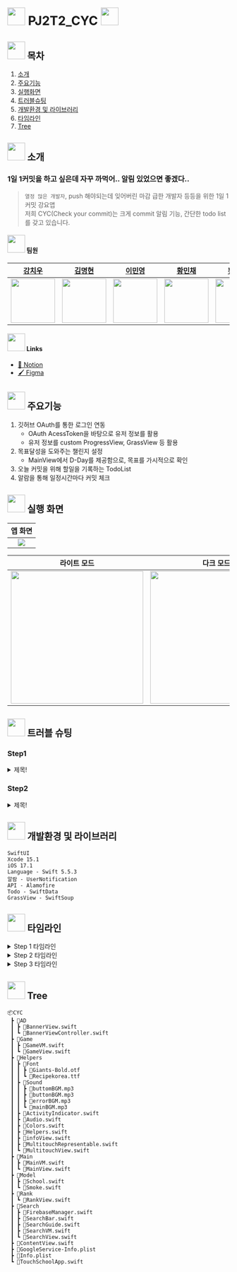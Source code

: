 # <img src="https://github.com/APP-iOS3rd/PJ2T2_CYC/assets/120264964/df66d998-8c93-4021-8a4b-939b88563ab3" width="40"> PJ2T2_CYC <img src="https://github.com/APP-iOS3rd/PJ2T2_CYC/assets/120264964/df66d998-8c93-4021-8a4b-939b88563ab3" width="40">

## <img src="https://github.com/APP-iOS3rd/PJ2T2_CYC/assets/120264964/df66d998-8c93-4021-8a4b-939b88563ab3" width="40"> 목차

1. [소개](#-소개)
2. [주요기능](#❗-주요기능)
3. [실행화면](#📱-실행-화면)
4. [트러블슈팅](#❓-트러블-슈팅)
5. [개발환경 및 라이브러리](#💻-개발환경-및-라이브러리)
6. [타임라인](#⏰-타임라인)
7. [Tree](#🌲-tree)

## <img src="https://github.com/APP-iOS3rd/PJ2T2_CYC/assets/120264964/df66d998-8c93-4021-8a4b-939b88563ab3" width="40"> 소개

### 1일 1커밋을 하고 싶은데 자꾸 까먹어.. 알림 있었으면 좋겠다..

> `열정 많은 개발자`, push 해야되는데 잊어버린 마감 급한 개발자 등등을 위한 1일 1커밋 강요앱  
> 저희 CYC(Check your commit)는 크게 commit 알림 기능, 간단한 todo list를 갖고 있습니다.

#### <img src="https://github.com/APP-iOS3rd/PJ2T2_CYC/assets/120264964/df66d998-8c93-4021-8a4b-939b88563ab3" width="40"> 팀원

|[강치우](https://github.com/kangciu)|[김명현](https://github.com/kmh5038)|[이민영](https://github.com/Mminy62)|[황민채](https://github.com/Hminchae)|[황성진](https://github.com/Hsungjin)|
|-----------|-----------|-----------|------------|------------|
|<img src="https://avatars.githubusercontent.com/u/112779139?v=4" width="100">|<img src="https://avatars.githubusercontent.com/u/144766297?v=4" width="100">|<img src="https://avatars.githubusercontent.com/u/66752398?v=4" width="100">|<img src="https://avatars.githubusercontent.com/u/103357078?v=4" width="100">|<img src="https://avatars.githubusercontent.com/u/120264964?s=400&u=cfba7c275af35a6823aee13f536b5a08d8f71a52&v=4" width="100">|

#### <img src="https://github.com/APP-iOS3rd/PJ2T2_CYC/assets/120264964/df66d998-8c93-4021-8a4b-939b88563ab3" width="40"> Links

- [📄 Notion](https://grateful-lemongrass-93f.notion.site/Check-Your-Commit-6142b220db1a43cc90dd2a45bf8d1062?pvs=4)
- [🖌️ Figma](https://www.figma.com/file/R6VtqCKvHOqAfwCT4eJigH/Check-Your-Commit?type=design&node-id=0%3A1&mode=design&t=sPzQFRbQJtw6fSGw-1)

## <img src="https://github.com/APP-iOS3rd/PJ2T2_CYC/assets/120264964/df66d998-8c93-4021-8a4b-939b88563ab3" width="40"> 주요기능

1. 깃허브 OAuth를 통한 로그인 연동
   - OAuth AcessToken을 바탕으로 유저 정보를 활용
   - 유저 정보를 custom ProgressView, GrassView 등 활용
2. 목표달성을 도와주는 챌린지 설정
   - MainView에서 D-Day를 제공함으로, 목표를 가시적으로 확인
3. 오늘 커밋을 위해 할일을 기록하는 TodoList
4. 알람을 통해 일정시간마다 커밋 체크

## <img src="https://github.com/APP-iOS3rd/PJ2T2_CYC/assets/120264964/df66d998-8c93-4021-8a4b-939b88563ab3" width="40"> 실행 화면

|앱 화면|
|:--:|
|<img src="https://github.com/APP-iOS3rd/PJ2T2_CYC/assets/120264964/ca70e57d-05f5-4bbb-a779-0b0bf6c4a989" width="">|

|라이트 모드|다크 모드|
|:--:|:--:|
|<img src="-" width="300">|<img src="-" width="300">|

## <img src="https://github.com/APP-iOS3rd/PJ2T2_CYC/assets/120264964/07efd7af-52fa-4a0a-9c65-ade6de6275ed" width="40"> 트러블 슈팅

### Step1

<details>
<summary>제목!</summary>

- `강조넣는 방법 옆에` 를 붙여주세요!
- 상단에는 문제정의를 해주세요

```Swift
Text("당신의 코드를 넣어주세요!")
```

- 여기에는 `문제 해결` 방법을 적어주세요

```Swift
Text("당신의 해결 코드를 넣어주세요!")
```
</details>

### Step2

<details>
<summary>제목!</summary>

- `강조넣는 방법 옆에` 를 붙여주세요!
- 상단에는 문제정의를 해주세요

```Swift
Text("당신의 코드를 넣어주세요!")
```

- 여기에는 `문제 해결` 방법을 적어주세요

```Swift
Text("당신의 해결 코드를 넣어주세요!")
```
</details>

## <img src="https://github.com/APP-iOS3rd/PJ2T2_CYC/assets/120264964/df66d998-8c93-4021-8a4b-939b88563ab3" width="40"> 개발환경 및 라이브러리

    SwiftUI
    Xcode 15.1
    iOS 17.1
    Language - Swift 5.5.3
    알람 - UserNotification
    API - Alamofire
    Todo - SwiftData
    GrassView - SwiftSoup


## <img src="https://github.com/APP-iOS3rd/PJ2T2_CYC/assets/120264964/df66d998-8c93-4021-8a4b-939b88563ab3" width="40"> 타임라인

<details>
<summary>Step 1 타임라인</summary>

- 23.12.5 ~ 23.12.6
  - 팀빌딩
  - 아이디어 토의
  - 아이디어 구현 방안 토의

</details>

<details>

<summary>Step 2 타임라인</summary>

- 23.12.06 ~ 23.12.07
  - Figma를 기본 디자인 프로토타입 제작
  - 각 기능별 구현 방안 토의
  - 각 파트별 역할 분배
  - 프로젝트 개발 시작
- 23.12.12 ~ 23.12.13
  - 앱 아이콘 제작

</details>

<details>
<summary>Step 3 타임라인</summary>

- 23.12.06
  - 기본 앱 구조 제작
  - 커스텀 폰트, 컬러 Aseet 적용
- 23.12.07 ~ 23.12.11
  - 깃허브 OAuth 로그인 구현
  - OAuth 데이터를 통해 유저 정보 받아오는 부분 구현
- 23.12.07 ~ 23.12.14
  - 알림기능 구현
  - Todo List 구현
- 23.12.11 ~ 23.12.14
  - 깃허브 API를 이용한 GrassView 구현
  - 깃허브 API로 받아온 커밋일수로 D-day 계산기 구현
- 23.12.14
  - 라이트 모드, 다크모드 변환 버튼 구현

</details>

## <img src="https://github.com/APP-iOS3rd/PJ2T2_CYC/assets/120264964/df66d998-8c93-4021-8a4b-939b88563ab3" width="40"> Tree

```
📦CYC
 ┣ 📂AD
 ┃ ┣ 📜BannerView.swift
 ┃ ┗ 📜BannerViewController.swift
 ┣ 📂Game
 ┃ ┣ 📜GameVM.swift
 ┃ ┗ 📜GameView.swift
 ┣ 📂Helpers
 ┃ ┣ 📂Font
 ┃ ┃ ┣ 📜Giants-Bold.otf
 ┃ ┃ ┗ 📜Recipekorea.ttf
 ┃ ┣ 📂Sound
 ┃ ┃ ┣ 📜buttomBGM.mp3
 ┃ ┃ ┣ 📜buttonBGM.mp3
 ┃ ┃ ┣ 📜errorBGM.mp3
 ┃ ┃ ┗ 📜mainBGM.mp3
 ┃ ┣ 📜ActivityIndicator.swift
 ┃ ┣ 📜Audio.swift
 ┃ ┣ 📜Colors.swift
 ┃ ┣ 📜Helpers.swift
 ┃ ┣ 📜infoView.swift
 ┃ ┣ 📜MultitouchRepresentable.swift
 ┃ ┗ 📜MultitouchView.swift
 ┣ 📂Main
 ┃ ┣ 📜MainVM.swift
 ┃ ┗ 📜MainView.swift
 ┣ 📂Model
 ┃ ┣ 📜School.swift
 ┃ ┗ 📜Smoke.swift
 ┣ 📂Rank
 ┃ ┗ 📜RankView.swift
 ┣ 📂Search
 ┃ ┣ 📜FirebaseManager.swift
 ┃ ┣ 📜SearchBar.swift
 ┃ ┣ 📜SearchGuide.swift
 ┃ ┣ 📜SearchVM.swift
 ┃ ┗ 📜SearchView.swift
 ┣ 📜ContentView.swift
 ┣ 📜GoogleService-Info.plist
 ┣ 📜Info.plist
 ┗ 📜TouchSchoolApp.swift
```
